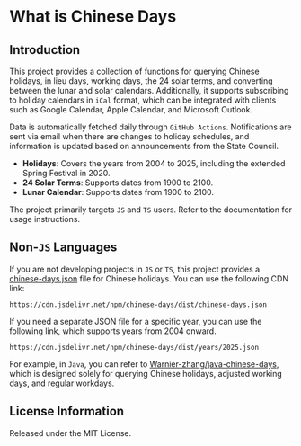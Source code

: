 # What is Chinese Days

## Introduction

This project provides a collection of functions for querying Chinese holidays, in lieu days, working days, the 24 solar terms, and converting between the lunar and solar calendars. Additionally, it supports subscribing to holiday calendars in `iCal` format, which can be integrated with clients such as Google Calendar, Apple Calendar, and Microsoft Outlook.

Data is automatically fetched daily through `GitHub Actions`. Notifications are sent via email when there are changes to holiday schedules, and information is updated based on announcements from the State Council.

+ **Holidays**: Covers the years from 2004 to 2025, including the extended Spring Festival in 2020.
+ **24 Solar Terms**: Supports dates from 1900 to 2100.
+ **Lunar Calendar**: Supports dates from 1900 to 2100.

The project primarily targets `JS` and `TS` users. Refer to the documentation for usage instructions.

## Non-`JS` Languages

If you are not developing projects in `JS` or `TS`, this project provides a [chinese-days.json](https://cdn.jsdelivr.net/npm/chinese-days/dist/chinese-days.json) file for Chinese holidays. You can use the following CDN link:

```
https://cdn.jsdelivr.net/npm/chinese-days/dist/chinese-days.json
```

If you need a separate JSON file for a specific year, you can use the following link, which supports years from 2004 onward.

```
https://cdn.jsdelivr.net/npm/chinese-days/dist/years/2025.json
```

For example, in `Java`, you can refer to [Warnier-zhang/java-chinese-days](https://github.com/Warnier-zhang/java-chinese-days), which is designed solely for querying Chinese holidays, adjusted working days, and regular workdays.

## License Information

Released under the MIT License.